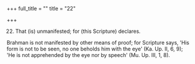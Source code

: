 +++
full_title = ""
title = "22"

+++


22. That (is) unmanifested; for (this Scripture) declares.

Brahman is not manifested by other means of proof; for Scripture says, 'His form is not to be seen, no one beholds him with the eye' (Ka. Up. II, 6, 9); 'He is not apprehended by the eye nor by speech' (Mu. Up. III, 1, 8).

